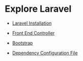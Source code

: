 # Explore Laravel

* [Laravel Installation](https://laravel.com/docs/11.x#creating-a-laravel-project)

* [Front End Controller](./public/index.php)

* [Bootstrap](./bootstrap/app.php) 

* [Dependency Configuration File](./composer.json)